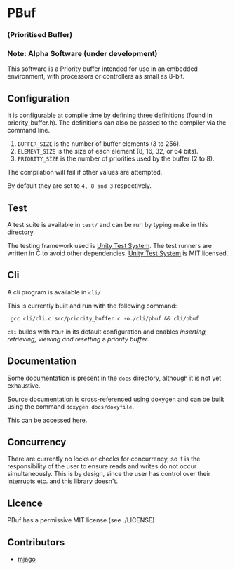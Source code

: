 # PBuf

### (Prioritised Buffer)

### Note: Alpha Software (under development)

This software is a Priority buffer intended for use in an embedded environment,
with processors or controllers as small as 8-bit.

## Configuration

It is configurable at compile time by defining three definitions (found in priority_buffer.h).
The definitions can also be passed to the compiler via the command line.

1. `BUFFER_SIZE` is the number of buffer elements (3 to 256).
2. `ELEMENT_SIZE` is the size of each element (8, 16, 32, or 64 bits).
3. `PRIORITY_SIZE` is the number of priorities used by the buffer (2 to 8).

The compilation will fail if other values are attempted.

By default they are set to `4, 8 and 3` respectively.

## Test

A test suite is available in `test/` and can be run by typing make in this directory.

The testing framework used is [Unity Test System](https://github.com/throwtheswitch/). The
test runners are written in C to avoid other dependencies. [Unity Test System](https://github.com/throwtheswitch/) is MIT licensed.

## Cli

A cli program is available in `cli/`

This is currently built and run with the following command:

```shell
 gcc cli/cli.c src/priority_buffer.c -o./cli/pbuf && cli/pbuf
 ```
 `cli` builds with `PBuf` in its default configuration and enables *inserting, retrieving, viewing and resetting*
 a *priority buffer*.

## Documentation
Some documentation is present in the `docs` directory, although it is not yet exhaustive.

Source documentation is cross-referenced using doxygen and can be built using the command `doxygen docs/doxyfile`.

This can be accessed [here](https://github.com/mjago/pbub).

## Concurrency

There are currently no locks or checks for concurrency, so it is the responsibility of the user to ensure
reads and writes do not occur simultaneously. This is by design, since the user has control over their interrupts
etc. and this library doesn't.

## Licence

PBuf has a permissive MIT license (see ./LICENSE)

## Contributors

- [mjago](https://github.com/mjago/sonicri)

